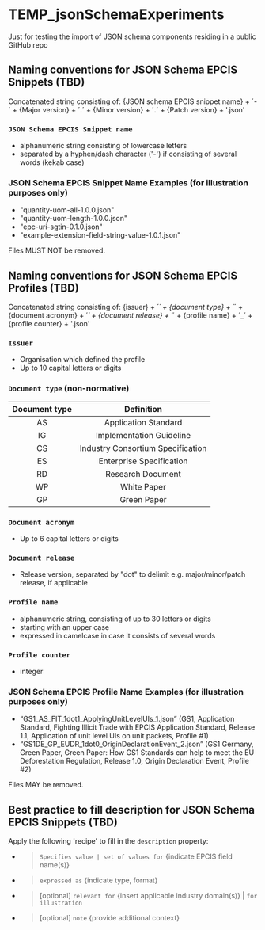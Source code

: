 # TEMP_jsonSchemaExperiments

Just for testing the import of JSON schema components residing in a public GitHub repo

## Naming conventions for JSON Schema EPCIS Snippets (TBD)

Concatenated string consisting of:
{JSON schema EPCIS snippet name} + ´-´ + {Major version} + ´.´ + {Minor version} + ´.´ + {Patch version} + '.json'

### `JSON Schema EPCIS Snippet name`

* alphanumeric string consisting of lowercase letters
* separated by a hyphen/dash character ('-') if consisting of several words (kekab case)

### JSON Schema EPCIS Snippet Name Examples (for illustration purposes only)

* "quantity-uom-all-1.0.0.json"
* "quantity-uom-length-1.0.0.json"
* "epc-uri-sgtin-0.1.0.json"
* "example-extension-field-string-value-1.0.1.json"

Files MUST NOT be removed.

## Naming conventions for JSON Schema EPCIS Profiles (TBD)

Concatenated string consisting of:
{issuer} + ´_´ + {document type} + ´_´ + {document acronym} + ´_´ + {document release} + ´_´ + {profile name} + ´_´ + {profile counter} + '.json'

### `Issuer`

* Organisation which defined the profile
* Up to 10 capital letters or digits

### `Document type` (non-normative)

| **Document type**  | **Definition**                    |
|:------------------:|:---------------------------------:|
| AS                 | Application Standard              |
| IG                 | Implementation Guideline          |
| CS                 | Industry Consortium Specification |
| ES                 | Enterprise Specification          |
| RD                 | Research Document                 |
| WP                 | White Paper                       |
| GP                 | Green Paper                       |

### `Document acronym`

* Up to 6 capital letters or digits

### `Document release`

* Release version, separated by "dot" to delimit e.g. major/minor/patch release, if applicable  

### `Profile name`

* alphanumeric string, consisting of up to 30 letters or digits 
* starting with an upper case
* expressed in camelcase in case it consists of several words

### `Profile counter`

* integer

### JSON Schema EPCIS Profile Name Examples (for illustration purposes only)

* “GS1_AS_FIT_1dot1_ApplyingUnitLevelUIs_1.json” (GS1, Application Standard, Fighting Illicit Trade with EPCIS Application Standard, Release 1.1, Application of unit level UIs on unit packets, Profile #1)
* “GS1DE_GP_EUDR_1dot0_OriginDeclarationEvent_2.json” (GS1 Germany, Green Paper, Green Paper: How GS1 Standards can help to meet the EU Deforestation Regulation, Release 1.0, Origin Declaration Event, Profile #2)

Files MAY be removed.

## Best practice to fill description for JSON Schema EPCIS Snippets (TBD)

Apply the following 'recipe' to fill in the `description` property:

* > `Specifies value | set of values for` {indicate EPCIS field name(s)}
* > `expressed as` {indicate type, format}
* > [optional] `relevant for` {insert applicable industry domain(s)} | `for illustration`
* > [optional] `note` {provide additional context}
  